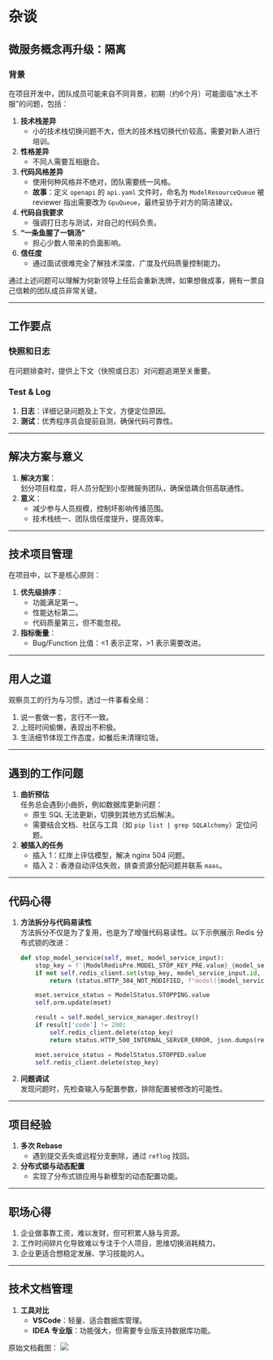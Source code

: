 # 杂谈

## 微服务概念再升级：隔离

### 背景

在项目开发中，团队成员可能来自不同背景，初期（约6个月）可能面临“水土不服”的问题，包括：

1. **技术栈差异**  
   - 小的技术栈切换问题不大，但大的技术栈切换代价较高，需要对新人进行培训。
2. **性格差异**  
   - 不同人需要互相磨合。
3. **代码风格差异**  
   - 使用何种风格并不绝对，团队需要统一风格。
   - **故事**：定义 `openapi` 的 `api.yaml` 文件时，命名为 `ModelResourceQueue` 被 reviewer 指出需要改为 `GpuQueue`，最终妥协于对方的简洁建议。
4. **代码自我要求**  
   - 强调打日志与测试，对自己的代码负责。
5. **“一条鱼腥了一锅汤”**  
   - 担心少数人带来的负面影响。
6. **信任度**  
   - 通过面试很难完全了解技术深度、广度及代码质量控制能力。

通过上述问题可以理解为何新领导上任后会重新洗牌，如果想做成事，拥有一票自己信赖的团队成员非常关键。

---

## 工作要点

### 快照和日志

在问题排查时，提供上下文（快照或日志）对问题追溯至关重要。

### Test & Log

1. **日志**：详细记录问题及上下文，方便定位原因。
2. **测试**：优秀程序员会提前自测，确保代码可靠性。  

---

## 解决方案与意义

1. **解决方案**：  
   划分项目粒度，将人员分配到小型微服务团队，确保低耦合但高联通性。
2. **意义**：  
   - 减少参与人员规模，控制坏影响传播范围。
   - 技术栈统一、团队信任度提升，提高效率。

---

## 技术项目管理

在项目中，以下是核心原则：

1. **优先级排序**：  
   - 功能满足第一。
   - 性能达标第二。
   - 代码质量第三，但不能忽视。
2. **指标衡量**：  
   - Bug/Function 比值：<1 表示正常，>1 表示需要改进。

---

## 用人之道

观察员工的行为与习惯，透过一件事看全局：

1. 说一套做一套，言行不一致。
2. 上班时间偷懒，表现出不积极。
3. 生活细节体现工作态度，如餐后未清理垃圾。

---

## 遇到的工作问题

1. **曲折预估**  
   任务总会遇到小曲折，例如数据库更新问题：
   - 原生 SQL 无法更新，切换到其他方式后解决。
   - 需要结合文档、社区与工具（如 `pip list | grep SQLAlchemy`）定位问题。
2. **被插入的任务**  
   - 插入 1：红岸上评估模型，解决 nginx 504 问题。
   - 插入 2：香港自动评估失败，排查资源分配问题并联系 `maas`。

---

## 代码心得

1. **方法拆分与代码易读性**  
   方法拆分不仅是为了复用，也是为了增强代码易读性。以下示例展示 Redis 分布式锁的改进：
   ```python
   def stop_model_service(self, mset, model_service_input):
       stop_key = f'{ModelRedisPre.MODEL_STOP_KEY_PRE.value}_{model_service_input.id}'
       if not self.redis_client.set(stop_key, model_service_input.id, ex=10, nx=True):
           return (status.HTTP_304_NOT_MODIFIED, f"model({model_service_input.id}) is stopping or stopped")

       mset.service_status = ModelStatus.STOPPING.value
       self.orm.update(mset)

       result = self.model_service_manager.destroy()
       if result['code'] != 200:
           self.redis_client.delete(stop_key)
           return status.HTTP_500_INTERNAL_SERVER_ERROR, json.dumps(result)

       mset.service_status = ModelStatus.STOPPED.value
       self.redis_client.delete(stop_key)
   ```
2. **问题调试**  
   发现问题时，先检查输入与配置参数，排除配置被修改的可能性。

---

## 项目经验

1. **多次 Rebase**  
   - 遇到提交丢失或远程分支删除，通过 `reflog` 找回。
2. **分布式锁与动态配置**  
   - 实现了分布式锁应用与新模型的动态配置功能。

---

## 职场心得

1. 企业做事靠工资，难以发财，但可积累人脉与资源。
2. 工作时间碎片化导致难以专注于个人项目，思维切换消耗精力。
3. 企业更适合想稳定发展、学习技能的人。

---

## 技术文档管理

1. **工具对比**  
   - **VSCode**：轻量、适合数据库管理。
   - **IDEA 专业版**：功能强大，但需要专业版支持数据库功能。
  
原始文档截图：
![](image6.png)